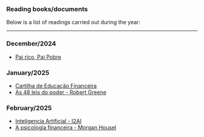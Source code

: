 ### Reading books/documents

Below is a list of readings carried out during the year:

___
### December/2024
* [Pai rico, Pai Pobre](https://www.amazon.com.br/Pai-rico-pai-pobre-anos/dp/8550801488)

### January/2025
* [Cartilha de Educação Financeira](https://github.com/guilhermeG23/personal_library/blob/main/2025/January/CARTILHA_EDUCACAO_FINANCEIRA.pdf)
* [As 48 leis do poder - Robert Greene](https://www.amazon.com.br/As-48-leis-do-poder/dp/6555320516/ref=sr_1_1?adgrpid=131281765674&dib=eyJ2IjoiMSJ9.blE065GKwk1kf7JFYCbCJLS7kolgdlHk4I7vAVrkA1PiHRyFLaPWmr8-QmxosCbDZgbJM_CMJIR1g3h5-O6uQkGp-9ANZg9qVodchBnIi1E_7Ub8Zzv4LU3TXYjgy9-9okOqBrhIXBy8vC86Xs11HLDwxM_cvfQlRnjbgQZt8aIJwJIpn4N8qhUnUbdwzrT5fZ1JqmmNMOUjlVP1rdxvaC-cz1_h55Rr-Hu4YCaLiCK2eXHX5SQSJ1f5bYjl9pE-o9kUXiovGX_JBFW_xwi6EArntwrvziXUiMroW8dRdJA6eGrlan2ih_fqKjhkJZJW_g6fIc6EaRJ7hsmorct1V2HNGyNLnUe1A28htoD3l1dt7bFD8WBcdo0291DrdCuUwKJo_32Ve78K6HKaLN7QkmnqybtUFqxs9uWuETek4Y2flBE9OiX4uoMdtauAT2em.4vjHZSNUT3ePhhrmuCukHThJQMGcJO7yjTGKif4it_k&dib_tag=se&hvadid=595853716522&hvdev=c&hvlocphy=9209794&hvnetw=g&hvqmt=e&hvrand=17940665973760596745&hvtargid=kwd-327113202222&hydadcr=20717_13349172&keywords=as+48+leis+do+poder&qid=1737545778&sr=8-1&ufe=app_do%3Aamzn1.fos.6d798eae-cadf-45de-946a-f477d47705b9)

### February/2025
* [Inteligencia Artificial - I2AI](https://github.com/guilhermeG23/personal_library/blob/main/2025/February/Inteligencia_Artificial.pdf)
* [A psicologia financeira - Morgan Housel](https://www.amazon.com.br/psicologia-financeira-atemporais-gan%C3%A2ncia-felicidade-ebook/dp/B08WBXHFBL)
